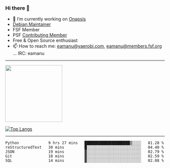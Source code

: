 ### Hi there 👋


- 🔭 I’m currently working on [Onapsis](http://onapsis.com)
- [Debian Maintainer](https://qa.debian.org/developer.php?login=eamanu%40yaerobi.com)
- FSF Member
- PSF [Contributing Member](https://www.python.org/psf/membership/#what-membership-classes-are-there)
- Free & Open Source enthusiast 
- 📫 How to reach me: eamanu@yaerobi.com, eamanu@members.fsf.org ... IRC: eamanu

---

<img height="180em" src="https://github-readme-stats.vercel.app/api?theme=dark&username=eamanu&show_icons=true&hide_border=true&&count_private=true&include_all_commits=true" />

[![Top Langs](https://github-readme-stats.vercel.app/api/top-langs/?theme=dark&username=eamanu&layout=compact)](https://github.com/anuraghazra/github-readme-stats)

---

<!--START_SECTION:waka-->
```text
Python             9 hrs 27 mins   ████████████████████▒░░░░   81.28 % 
reStructuredText   30 mins         █░░░░░░░░░░░░░░░░░░░░░░░░   04.40 % 
JSON               19 mins         ▓░░░░░░░░░░░░░░░░░░░░░░░░   02.79 % 
Git                18 mins         ▓░░░░░░░░░░░░░░░░░░░░░░░░   02.59 % 
SQL                14 mins         ▓░░░░░░░░░░░░░░░░░░░░░░░░   02.08 % 
```
<!--END_SECTION:waka-->
